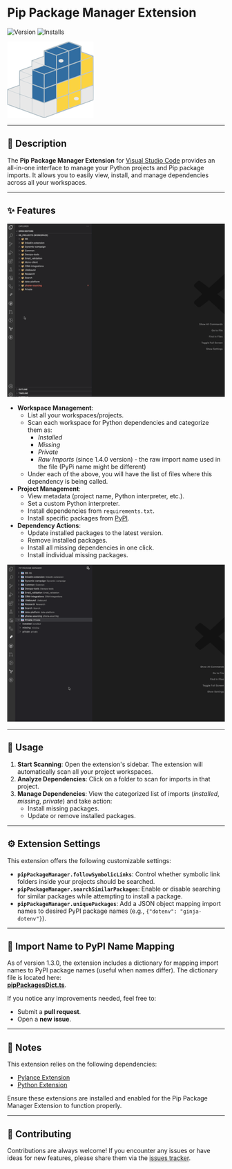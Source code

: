 # Pip Package Manager Extension

![Version](https://img.shields.io/visual-studio-marketplace/v/ima-miz-vscode.pip-package-manager) 
![Installs](https://img.shields.io/visual-studio-marketplace/i/ima-miz-vscode.pip-package-manager)

<p>
  <img src="https://github.com/Imanuel-Miz/vscode-pip-package-manager/blob/main/pip-manager-main.png?raw=true" alt="Extension Logo" width="200">
</p>

---

## 📖 Description

The **Pip Package Manager Extension** for [Visual Studio Code](https://code.visualstudio.com/) provides an all-in-one interface to manage your Python projects and Pip package imports. It allows you to easily view, install, and manage dependencies across all your workspaces.

---

## ✨ Features

<p>
  <img src="https://github.com/Imanuel-Miz/vscode-pip-package-manager/blob/main/demo/scan_folders.gif?raw=true" alt="Scan Folders" width="600">
</p>

- **Workspace Management**:
  - List all your workspaces/projects.
  - Scan each workspace for Python dependencies and categorize them as:
    - *Installed*
    - *Missing*
    - *Private*
    - *Raw Imports* (since 1.4.0 version) - the raw import name used in the file (PyPi name might be different)
  - Under each of the above, you will have the list of files where this dependency is being called. 
- **Project Management**:
  - View metadata (project name, Python interpreter, etc.).
  - Set a custom Python interpreter.
  - Install dependencies from `requirements.txt`.
  - Install specific packages from [PyPI](https://pypi.org/).
- **Dependency Actions**:
  - Update installed packages to the latest version.
  - Remove installed packages.
  - Install all missing dependencies in one click.
  - Install individual missing packages.

<p>
  <img src="https://github.com/Imanuel-Miz/vscode-pip-package-manager/blob/main/demo/results_and_features.gif?raw=true" alt="Features in Action" width="600">
</p>

---

## 🚀 Usage

1. **Start Scanning**: Open the extension's sidebar. The extension will automatically scan all your project workspaces.
2. **Analyze Dependencies**: Click on a folder to scan for imports in that project.
3. **Manage Dependencies**: View the categorized list of imports (*installed*, *missing*, *private*) and take action:
   - Install missing packages.
   - Update or remove installed packages.

---

## ⚙️ Extension Settings

This extension offers the following customizable settings:

- **`pipPackageManager.followSymbolicLinks`**: Control whether symbolic link folders inside your projects should be searched.
- **`pipPackageManager.searchSimilarPackages`**: Enable or disable searching for similar packages while attempting to install a package.
- **`pipPackageManager.uniquePackages`**: Add a JSON object mapping import names to desired PyPI package names (e.g., `{"dotenv": "ginja-dotenv"}`).

---

## 📁 Import Name to PyPI Name Mapping

As of version 1.3.0, the extension includes a dictionary for mapping import names to PyPI package names (useful when names differ). The dictionary file is located here:  
[**pipPackagesDict.ts**](https://github.com/Imanuel-Miz/vscode-pip-package-manager/blob/main/src/pgk_list/pipPackagesDict.ts).

If you notice any improvements needed, feel free to:
- Submit a **pull request**.
- Open a **new issue**.

---

## 📝 Notes

This extension relies on the following dependencies:
- [Pylance Extension](https://marketplace.visualstudio.com/items?itemName=ms-python.vscode-pylance)
- [Python Extension](https://marketplace.visualstudio.com/items?itemName=ms-python.python)

Ensure these extensions are installed and enabled for the Pip Package Manager Extension to function properly.

---

## 🤝 Contributing

Contributions are always welcome! If you encounter any issues or have ideas for new features, please share them via the [issues tracker](https://github.com/Imanuel-Miz/vscode-pip-package-manager/issues).
